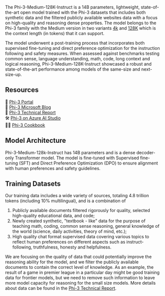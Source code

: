 The Phi-3-Medium-128K-Instruct is a 14B parameters, lightweight, state-of-the-art open model trained with the Phi-3 datasets that includes both synthetic data and the filtered publicly available websites data with a focus on high-quality and reasoning dense properties.
The model belongs to the Phi-3 family with the Medium version in two variants [4k](https://huggingface.co/microsoft/Phi-3-medium-4k-instruct) and [128K](https://huggingface.co/microsoft/Phi-3-medium-128k-instruct) which is the context length (in tokens) that it can support.

The model underwent a post-training process that incorporates both supervised fine-tuning and direct preference optimization for the instruction following and safety measures.
When assessed against benchmarks testing common sense, language understanding, math, code, long context and logical reasoning, Phi-3-Medium-128K-Instruct showcased a robust and state-of-the-art performance among models of the same-size and next-size-up.

## Resources

🏡 [Phi-3 Portal](https://azure.microsoft.com/en-us/products/phi-3) <br>
📰 [Phi-3 Microsoft Blog](https://aka.ms/Phi-3Build2024) <br>
📖 [Phi-3 Technical Report](https://aka.ms/phi3-tech-report) <br>
🛠️ [Phi-3 on Azure AI Studio](https://aka.ms/phi3-azure-ai) <br>
👩‍🍳 [Phi-3 Cookbook](https://github.com/microsoft/Phi-3CookBook) <br>

## Model Architecture

Phi-3-Medium-128k-Instruct has 14B parameters and is a dense decoder-only Transformer model. The model is fine-tuned with Supervised fine-tuning (SFT) and Direct Preference Optimization (DPO) to ensure alignment with human preferences and safety guidelines.

## Training Datasets

Our training data includes a wide variety of sources, totaling 4.8 trillion tokens (including 10% multilingual), and is a combination of 
1) Publicly available documents filtered rigorously for quality, selected high-quality educational data, and code; 
2) Newly created synthetic, "textbook - like" data for the purpose of teaching math, coding, common sense reasoning, general knowledge of the world (science, daily activities, theory of mind, etc.); 
3) High quality chat format supervised data covering various topics to reflect human preferences on different aspects such as instruct-following, truthfulness, honesty and helpfulness.

We are focusing on the quality of data that could potentially improve the reasoning ability for the model, and we filter the publicly available documents to contain the correct level of knowledge. As an example, the result of a game in premier league in a particular day might be good training data for frontier models, but we need to remove such information to leave more model capacity for reasoning for the small size models. More details about data can be found in the [Phi-3 Technical Report](https://aka.ms/phi3-tech-report).